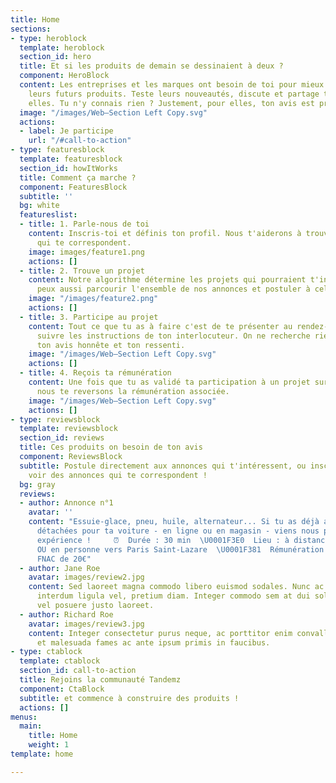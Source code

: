 ```yaml
---
title: Home
sections:
- type: heroblock
  template: heroblock
  section_id: hero
  title: Et si les produits de demain se dessinaient à deux ?
  component: HeroBlock
  content: Les entreprises et les marques ont besoin de toi pour mieux construire
    leurs futurs produits. Teste leurs nouveautés, discute et partage ton avis avec
    elles. Tu n'y connais rien ? Justement, pour elles, ton avis est précieux !
  image: "/images/Web—Section Left Copy.svg"
  actions:
  - label: Je participe
    url: "/#call-to-action"
- type: featuresblock
  template: featuresblock
  section_id: howItWorks
  title: Comment ça marche ?
  component: FeaturesBlock
  subtitle: ''
  bg: white
  featureslist:
  - title: 1. Parle-nous de toi
    content: Inscris-toi et définis ton profil. Nous t'aiderons à trouver des projets
      qui te correspondent.
    image: images/feature1.png
    actions: []
  - title: 2. Trouve un projet
    content: Notre algorithme détermine les projets qui pourraient t'intéresser. Tu
      peux aussi parcourir l'ensemble de nos annonces et postuler à celles qui t'intéressent.
    image: "/images/feature2.png"
    actions: []
  - title: 3. Participe au projet
    content: Tout ce que tu as à faire c'est de te présenter au rendez-vous et de
      suivre les instructions de ton interlocuteur. On ne recherche rien de plus que
      ton avis honnête et ton ressenti.
    image: "/images/Web—Section Left Copy.svg"
    actions: []
  - title: 4. Reçois ta rémunération
    content: Une fois que tu as validé ta participation à un projet sur la plateforme,
      nous te reversons la rémunération associée.
    image: "/images/Web—Section Left Copy.svg"
    actions: []
- type: reviewsblock
  template: reviewsblock
  section_id: reviews
  title: Ces produits on besoin de ton avis
  component: ReviewsBlock
  subtitle: Postule directement aux annonces qui t'intéressent, ou inscris-toi pour
    voir des annonces qui te correspondent !
  bg: gray
  reviews:
  - author: Annonce n°1
    avatar: ''
    content: "Essuie-glace, pneu, huile, alternateur... Si tu as déjà acheté des pièces
      détachées pour ta voiture - en ligne ou en magasin - viens nous parler de ton
      expérience !     ⏰  Durée : 30 min  \U0001F3E0  Lieu : à distance par téléphone
      OU en personne vers Paris Saint-Lazare  \U0001F381  Rémunération : un bon d'achat
      FNAC de 20€"
  - author: Jane Roe
    avatar: images/review2.jpg
    content: Sed laoreet magna commodo libero euismod sodales. Nunc ac libero convallis,
      interdum ligula vel, pretium diam. Integer commodo sem at dui sollicitudin,
      vel posuere justo laoreet.
  - author: Richard Roe
    avatar: images/review3.jpg
    content: Integer consectetur purus neque, ac porttitor enim convallis vitae. Interdum
      et malesuada fames ac ante ipsum primis in faucibus.
- type: ctablock
  template: ctablock
  section_id: call-to-action
  title: Rejoins la communauté Tandemz
  component: CtaBlock
  subtitle: et commence à construire des produits !
  actions: []
menus:
  main:
    title: Home
    weight: 1
template: home

---
```

